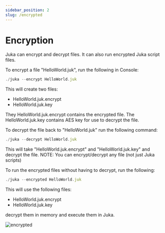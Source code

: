 ```yaml
---
sidebar_position: 2
slug: /encrypted
---
```


# Encryption
Juka can encrypt and decrypt files. It can also run encrypted Juka script files.

To encrypt a file "HelloWorld.juk", run the following in Console:

```jsx
./juka --encrypt HelloWorld.juk
```

This will create two files:
- HelloWorld.juk.encrypt
- HelloWorld.juk.key

They HelloWorld.juk.encrypt contains the encrypted file. The HelloWorld.juk.key contains AES key for use to decrypt the file.


To decrypt the file back to "HelloWorld.juk" run the following command:

```jsx
./juka --decrypt HelloWorld.juk
```

This will take "HelloWorld.juk.encrypt" and "HelloWorld.juk.key" and decrypt the file. NOTE: You can encrypt/decrypt any file (not just Juka scripts)

To run the encrypted files without having to decrypt, run the following:

```jsx
./juka --encrypted HelloWorld.juk
```

This will use the following files:
- HelloWorld.juk.encrypt
- HelloWorld.juk.key

decrypt them in memory and execute them in Juka.


![encrypted](/img/encrypted.png)

